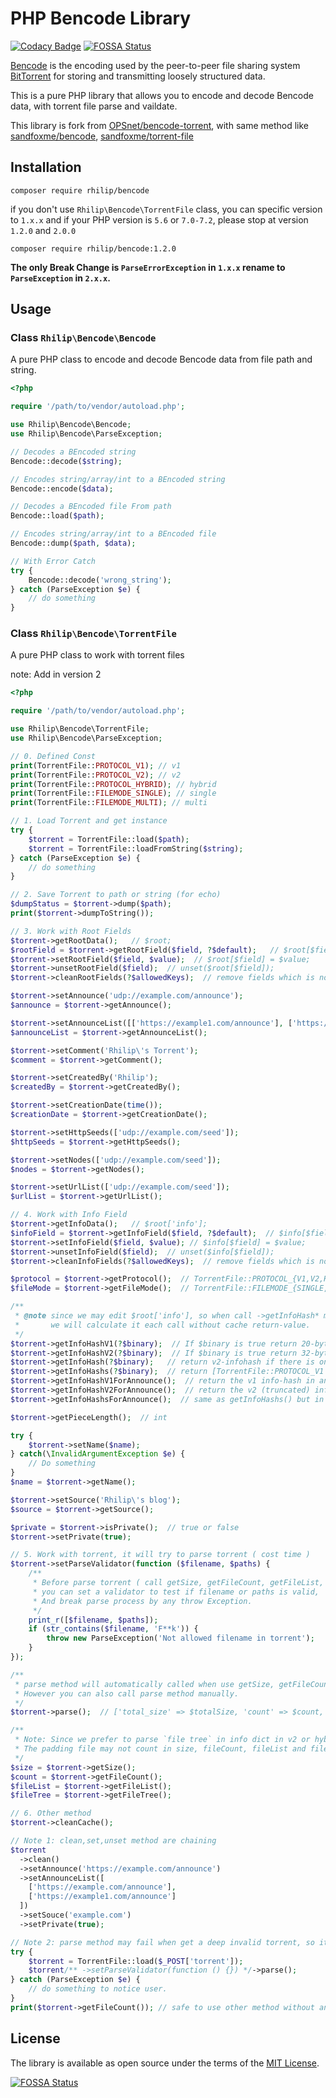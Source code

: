# PHP Bencode Library

[![Codacy Badge](https://api.codacy.com/project/badge/Grade/14bb9525a5a343079e45d9501dac1b4c)](https://app.codacy.com/manual/rhilipruan/Bencode?utm_source=github.com&utm_medium=referral&utm_content=Rhilip/Bencode&utm_campaign=Badge_Grade_Dashboard)
[![FOSSA Status](https://app.fossa.io/api/projects/git%2Bgithub.com%2FRhilip%2FBencode.svg?type=shield)](https://app.fossa.io/projects/git%2Bgithub.com%2FRhilip%2FBencode?ref=badge_shield)

[Bencode](https://en.wikipedia.org/wiki/Bencode) is the encoding used by the peer-to-peer file sharing system
[BitTorrent](https://opensource.org/licenses/MIT) for storing and transmitting loosely structured data.

This is a pure PHP library that allows you to encode and decode Bencode data, with torrent file parse and vaildate.

This library is fork from [OPSnet/bencode-torrent](https://github.com/OPSnet/bencode-torrent),
with same method like [sandfoxme/bencode](https://github.com/arokettu/bencode), [sandfoxme/torrent-file](https://github.com/arokettu/torrent-file)

## Installation

```shell script
composer require rhilip/bencode
```

if you don't use `Rhilip\Bencode\TorrentFile` class, you can specific version to `1.x.x`
and if your PHP version is `5.6` or `7.0-7.2`, please stop at version `1.2.0` and `2.0.0`

```shell script
composer require rhilip/bencode:1.2.0
```

**The only Break Change is `ParseErrorException` in `1.x.x` rename to `ParseException` in `2.x.x`.**

## Usage

### Class `Rhilip\Bencode\Bencode`

A pure PHP class to encode and decode Bencode data from file path and string.

```php
<?php

require '/path/to/vendor/autoload.php';

use Rhilip\Bencode\Bencode;
use Rhilip\Bencode\ParseException;

// Decodes a BEncoded string
Bencode::decode($string);

// Encodes string/array/int to a BEncoded string
Bencode::encode($data);

// Decodes a BEncoded file From path
Bencode::load($path);

// Encodes string/array/int to a BEncoded file
Bencode::dump($path, $data);

// With Error Catch
try {
    Bencode::decode('wrong_string');
} catch (ParseException $e) {
    // do something
}
```

### Class `Rhilip\Bencode\TorrentFile`

A pure PHP class to work with torrent files

note: Add in version 2

```php
<?php

require '/path/to/vendor/autoload.php';

use Rhilip\Bencode\TorrentFile;
use Rhilip\Bencode\ParseException;

// 0. Defined Const
print(TorrentFile::PROTOCOL_V1); // v1
print(TorrentFile::PROTOCOL_V2); // v2
print(TorrentFile::PROTOCOL_HYBRID); // hybrid
print(TorrentFile::FILEMODE_SINGLE); // single
print(TorrentFile::FILEMODE_MULTI); // multi

// 1. Load Torrent and get instance
try {
    $torrent = TorrentFile::load($path);
    $torrent = TorrentFile::loadFromString($string);
} catch (ParseException $e) {
    // do something
}

// 2. Save Torrent to path or string (for echo)
$dumpStatus = $torrent->dump($path);
print($torrent->dumpToString());

// 3. Work with Root Fields
$torrent->getRootData();   // $root;
$rootField = $torrent->getRootField($field, ?$default);   // $root[$field] ?? $default;
$torrent->setRootField($field, $value);  // $root[$field] = $value;
$torrent->unsetRootField($field);  // unset($root[$field]);
$torrent->cleanRootFields(?$allowedKeys);  // remove fields which is not allowed in root

$torrent->setAnnounce('udp://example.com/announce');
$announce = $torrent->getAnnounce();

$torrent->setAnnounceList([['https://example1.com/announce'], ['https://example2.com/announce'], 'https://example3.com/announce']);
$announceList = $torrent->getAnnounceList();

$torrent->setComment('Rhilip\'s Torrent');
$comment = $torrent->getComment();

$torrent->setCreatedBy('Rhilip');
$createdBy = $torrent->getCreatedBy();

$torrent->setCreationDate(time());
$creationDate = $torrent->getCreationDate();

$torrent->setHttpSeeds(['udp://example.com/seed']);
$httpSeeds = $torrent->getHttpSeeds();

$torrent->setNodes(['udp://example.com/seed']);
$nodes = $torrent->getNodes();

$torrent->setUrlList(['udp://example.com/seed']);
$urlList = $torrent->getUrlList();

// 4. Work with Info Field
$torrent->getInfoData();   // $root['info'];
$infoField = $torrent->getInfoField($field, ?$default);  // $info[$field] ?? $default;
$torrent->setInfoField($field, $value); // $info[$field] = $value;
$torrent->unsetInfoField($field);  // unset($info[$field]);
$torrent->cleanInfoFields(?$allowedKeys);  // remove fields which is not allowed in info

$protocol = $torrent->getProtocol();  // TorrentFile::PROTOCOL_{V1,V2,HYBRID}
$fileMode = $torrent->getFileMode();  // TorrentFile::FILEMODE_{SINGLE,MULTI}

/**
 * @note since we may edit $root['info'], so when call ->getInfoHash* method, 
 *       we will calculate it each call without cache return-value. 
 */
$torrent->getInfoHashV1(?$binary);  // If $binary is true return 20-bytes string, otherwise 40-character hexadecimal number
$torrent->getInfoHashV2(?$binary);  // If $binary is true return 32-bytes string, otherwise 64-character hexadecimal number
$torrent->getInfoHash(?$binary);   // return v2-infohash if there is one, otherwise return v1-infohash
$torrent->getInfoHashs(?$binary);  // return [TorrentFile::PROTOCOL_V1 => v1-infohash, TorrentFile::PROTOCOL_V2 => v2-infohash]
$torrent->getInfoHashV1ForAnnounce();  // return the v1 info-hash in announce ( 20-bytes string )
$torrent->getInfoHashV2ForAnnounce();  // return the v2 (truncated) info-hash in announce
$torrent->getInfoHashsForAnnounce();  // same as getInfoHashs() but in announce

$torrent->getPieceLength();  // int

try {
    $torrent->setName($name);
} catch(\InvalidArgumentException $e) {
    // Do something
}
$name = $torrent->getName();

$torrent->setSource('Rhilip\'s blog');
$source = $torrent->getSource();

$private = $torrent->isPrivate();  // true or false
$torrent->setPrivate(true);

// 5. Work with torrent, it will try to parse torrent ( cost time )
$torrent->setParseValidator(function ($filename, $paths) {
    /**
     * Before parse torrent ( call getSize, getFileCount, getFileList, getFileTree method ),
     * you can set a validator to test if filename or paths is valid,
     * And break parse process by any throw Exception.
     */
    print_r([$filename, $paths]);
    if (str_contains($filename, 'F**k')) {
        throw new ParseException('Not allowed filename in torrent');
    }
});

/**
 * parse method will automatically called when use getSize, getFileCount, getFileList, getFileTree method,
 * However you can also call parse method manually.
 */ 
$torrent->parse();  // ['total_size' => $totalSize, 'count' => $count, 'files' => $fileList, 'fileTree' => $fileTree]

/**
 * Note: Since we prefer to parse `file tree` in info dict in v2 or hybrid torrent,
 * The padding file may not count in size, fileCount, fileList and fileTree.
 */
$size = $torrent->getSize();
$count = $torrent->getFileCount();
$fileList = $torrent->getFileList();
$fileTree = $torrent->getFileTree();

// 6. Other method
$torrent->cleanCache();

// Note 1: clean,set,unset method are chaining
$torrent
  ->clean()
  ->setAnnounce('https://example.com/announce')
  ->setAnnounceList([
    ['https://example.com/announce'],
    ['https://example1.com/announce']
  ])
  ->setSouce('example.com')
  ->setPrivate(true);

// Note 2: parse method may fail when get a deep invalid torrent, so it can wrapper like this
try {
    $torrent = TorrentFile::load($_POST['torrent']);
    $torrent/** ->setParseValidator(function () {}) */->parse();
} catch (ParseException $e) {
    // do something to notice user.
}
print($torrent->getFileCount()); // safe to use other method without any ParseException
```

## License

The library is available as open source under the terms of the [MIT License](https://opensource.org/licenses/MIT).

[![FOSSA Status](https://app.fossa.io/api/projects/git%2Bgithub.com%2FRhilip%2FBencode.svg?type=large)](https://app.fossa.io/projects/git%2Bgithub.com%2FRhilip%2FBencode?ref=badge_large)
